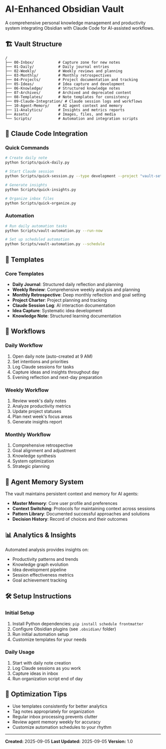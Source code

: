 # AI-Enhanced Obsidian Vault

A comprehensive personal knowledge management and productivity system integrating Obsidian with Claude Code for AI-assisted workflows.

## 🏗️ Vault Structure

```
/
├── 00-Inbox/           # Capture zone for new notes
├── 01-Daily/           # Daily journal entries  
├── 02-Weekly/          # Weekly reviews and planning
├── 03-Monthly/         # Monthly retrospectives
├── 04-Projects/        # Project documentation and tracking
├── 05-Ideas/           # Idea capture and development
├── 06-Knowledge/       # Structured knowledge notes
├── 07-Archives/        # Archived and deprecated content
├── 08-Templates/       # Note templates for consistency
├── 09-Claude-Integration/ # Claude session logs and workflows
├── 10-Agent-Memory/    # AI agent context and memory
├── 11-Analytics/       # Insights and metrics reports
├── Assets/             # Images, files, and media
└── Scripts/            # Automation and integration scripts
```

## 🤖 Claude Code Integration

### Quick Commands
```bash
# Create daily note
python Scripts/quick-daily.py

# Start Claude session  
python Scripts/quick-session.py --type development --project "vault-setup"

# Generate insights
python Scripts/quick-insights.py

# Organize inbox files
python Scripts/quick-organize.py
```

### Automation
```bash
# Run daily automation tasks
python Scripts/vault-automation.py --run-now

# Set up scheduled automation
python Scripts/vault-automation.py --schedule
```

## 📝 Templates

### Core Templates
- **Daily Journal**: Structured daily reflection and planning
- **Weekly Review**: Comprehensive weekly analysis and planning  
- **Monthly Retrospective**: Deep monthly reflection and goal setting
- **Project Charter**: Project planning and tracking
- **Claude Session Log**: AI interaction documentation
- **Idea Capture**: Systematic idea development
- **Knowledge Note**: Structured learning documentation

## 🔄 Workflows

### Daily Workflow
1. Open daily note (auto-created at 9 AM)
2. Set intentions and priorities
3. Log Claude sessions for tasks
4. Capture ideas and insights throughout day
5. Evening reflection and next-day preparation

### Weekly Workflow  
1. Review week's daily notes
2. Analyze productivity metrics
3. Update project statuses
4. Plan next week's focus areas
5. Generate insights report

### Monthly Workflow
1. Comprehensive retrospective
2. Goal alignment and adjustment
3. Knowledge synthesis
4. System optimization
5. Strategic planning

## 🧠 Agent Memory System

The vault maintains persistent context and memory for AI agents:

- **Master Memory**: Core user profile and preferences
- **Context Switching**: Protocols for maintaining context across sessions
- **Pattern Library**: Documented successful approaches and solutions
- **Decision History**: Record of choices and their outcomes

## 📊 Analytics & Insights

Automated analysis provides insights on:
- Productivity patterns and trends
- Knowledge graph evolution  
- Idea development pipeline
- Session effectiveness metrics
- Goal achievement tracking

## 🛠️ Setup Instructions

### Initial Setup
1. Install Python dependencies: `pip install schedule frontmatter`
2. Configure Obsidian plugins (see `.obsidian/` folder)
3. Run initial automation setup
4. Customize templates for your needs

### Daily Usage
1. Start with daily note creation
2. Log Claude sessions as you work
3. Capture ideas in inbox
4. Run organization script end of day

## 🎯 Optimization Tips

- Use templates consistently for better analytics
- Tag notes appropriately for organization
- Regular inbox processing prevents clutter
- Review agent memory weekly for accuracy
- Customize automation schedules to your rhythm

---

**Created:** 2025-09-05
**Last Updated:** 2025-09-05
**Version:** 1.0
